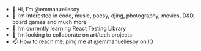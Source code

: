 - 👋 Hi, I’m @emmanuellesoy
- 👀 I’m interested in code, music, poesy, djing, photography, movies, D&D, board games and much more
- 🌱 I’m currently learning React Testing Library
- 💞️ I’m looking to collaborate on art/tech projects
- 📫 How to reach me: ping me at [@emmanuellesoy](https://www.instagram.com/emmanuellesoy/) on IG

<!---
emmanuellesoy/emmanuellesoy is a ✨ special ✨ repository because its `README.md` (this file) appears on your GitHub profile.
You can click the Preview link to take a look at your changes.
--->

